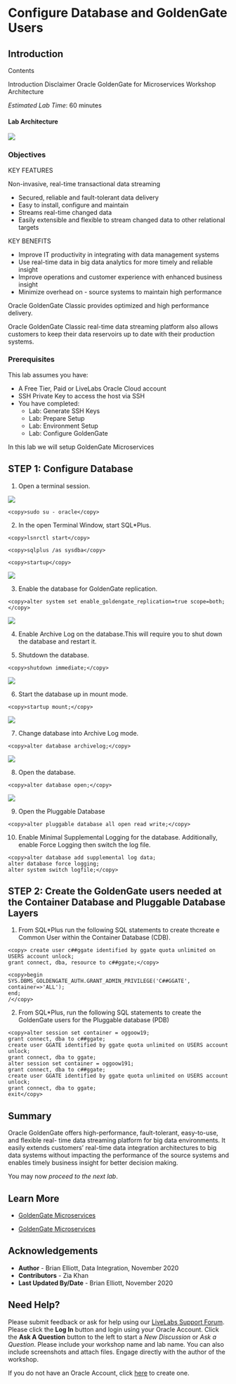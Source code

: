 # Configure Database and GoldenGate Users 

## Introduction
Contents

Introduction
Disclaimer
Oracle GoldenGate for Microservices Workshop Architecture 

*Estimated Lab Time*:  60 minutes
#### Lab Architecture
![](./images/ggmicroservicesarchitecture.png " ")

### Objectives

KEY FEATURES

Non-invasive, real-time transactional data streaming

- Secured, reliable and fault-tolerant data delivery 
- Easy to install, configure and maintain 
- Streams real-time changed data 
- Easily extensible and flexible to stream changed data to other relational targets

KEY BENEFITS

- Improve IT productivity in integrating with data management systems 
- Use real-time data in big data analytics for more timely and reliable insight 
- Improve operations and customer experience with enhanced business insight 
- Minimize overhead on - source systems to maintain high performance

Oracle GoldenGate Classic provides optimized and high performance delivery.

Oracle GoldenGate Classic real-time data streaming platform also allows customers to keep their data reservoirs up to date with their production systems.

### Prerequisites
This lab assumes you have:
- A Free Tier, Paid or LiveLabs Oracle Cloud account
- SSH Private Key to access the host via SSH
- You have completed:
    - Lab: Generate SSH Keys
    - Lab: Prepare Setup
    - Lab: Environment Setup
    - Lab: Configure GoldenGate

In this lab we will setup GoldenGate Microservices

## **STEP 1:** Configure Database 

1. Open a terminal session.

![](./images/terminal3.png " ")

````
<copy>sudo su - oracle</copy>
````

2. In the open Terminal Window, start SQL*Plus.

```
<copy>lsnrctl start</copy>
```

```
<copy>sqlplus /as sysdba</copy>
```

```
<copy>startup</copy>
```

![](./images/z1.png " ")


3. Enable the database for GoldenGate replication.

```
<copy>alter system set enable_goldengate_replication=true scope=both;</copy>
```

![](./images/z2.png " ")

4.	Enable Archive Log on the database.This will require you to shut down the database and restart it.

5. Shutdown the database.

```
<copy>shutdown immediate;</copy>
```
![](./images/z3.png " ")

6. Start the database up in mount mode.

```
<copy>startup mount;</copy>
```

![](./images/z4.png " ")

7. Change database into Archive Log mode.

```
<copy>alter database archivelog;</copy>
```
![](./images/z5.png " ")

8. Open the database.

```
<copy>alter database open;</copy>
```

![](./images/z6.png " ")

9.	Open the Pluggable Database
```
<copy>alter pluggable database all open read write;</copy>
```
10. Enable Minimal Supplemental Logging for the database.  Additionally, enable Force Logging then switch the log file.

```
<copy>alter database add supplemental log data;
alter database force logging;
alter system switch logfile;</copy>
```

## **STEP 2:** Create the GoldenGate users needed at the Container Database and Pluggable Database Layers

1. From SQL*Plus run the following SQL statements to create thcreate e Common User within the Container Database (CDB).

```
<copy> create user c##ggate identified by ggate quota unlimited on USERS account unlock;
grant connect, dba, resource to c##ggate;</copy>
```
```
<copy>begin
SYS.DBMS_GOLDENGATE_AUTH.GRANT_ADMIN_PRIVILEGE('C##GGATE', container=>'ALL');
end;
/</copy>
```

2. From SQL*Plus, run the following SQL statements to create the GoldenGate users for the Pluggable database (PDB)
```
<copy>alter session set container = oggoow19;
grant connect, dba to c##ggate;
create user GGATE identified by ggate quota unlimited on USERS account unlock;
grant connect, dba to ggate;
alter session set container = oggoow191;
grant connect, dba to c##ggate;
create user GGATE identified by ggate quota unlimited on USERS account unlock;
grant connect, dba to ggate;
exit</copy>
```
## Summary

Oracle GoldenGate offers high-performance, fault-tolerant, easy-to-use, and flexible real- time data streaming platform for big data environments. It easily extends customers’ real-time data
integration architectures to big data systems without impacting the performance of the source systems and enables timely business insight for better decision making.

You may now *proceed to the next lab*.

## Learn More

* [GoldenGate Microservices](https://docs.oracle.com/goldengate/c1230/gg-winux/GGCON/getting-started-oracle-goldengate.htm#GGCON-GUID-5DB7A5A1-EF00-4709-A14E-FF0ADC18E842")

* [GoldenGate Microservices](https://docs.oracle.com/goldengate/c1230/gg-winux/GGCON/getting-started-oracle-goldengate.htm#GGCON-GUID-5DB7A5A1-EF00-4709-A14E-FF0ADC18E842")

## Acknowledgements
* **Author** - Brian Elliott, Data Integration, November 2020
* **Contributors** - Zia Khan
* **Last Updated By/Date** - Brian Elliott, November 2020

## Need Help?
Please submit feedback or ask for help using our [LiveLabs Support Forum](https://community.oracle.com/tech/developers/categories/livelabsdiscussions). Please click the **Log In** button and login using your Oracle Account. Click the **Ask A Question** button to the left to start a *New Discussion* or *Ask a Question*.  Please include your workshop name and lab name.  You can also include screenshots and attach files.  Engage directly with the author of the workshop.

If you do not have an Oracle Account, click [here](https://profile.oracle.com/myprofile/account/create-account.jspx) to create one.
